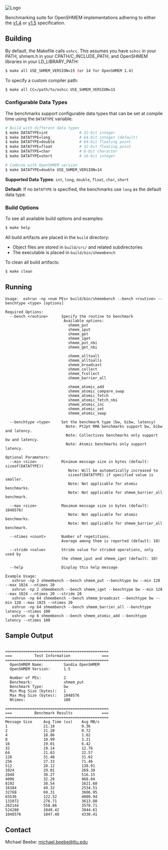 ![Logo](extra/logo.png)

Benchmarking suite for OpenSHMEM implementations adhering to either the [v1.4](http://www.openshmem.org/site/sites/default/site_files/OpenSHMEM-1.4.pdf) or [v1.5](http://www.openshmem.org/site/sites/default/site_files/OpenSHMEM-1.5.pdf) specification.

## Building
By default, the Makefile calls `oshcc`. This assumes you have `oshcc` in your PATH, shmem.h in your CPATH/C_INCLUDE_PATH, and OpenSHMEM libraries in your LD_LIBRARY_PATH:
```bash
$ make all USE_SHMEM_VERSION=15 (or 14 for OpenSHMEM 1.4)
```

To specify a custom compiler path:
```bash
$ make all CC=/path/to/oshcc USE_SHMEM_VERSION=15
```

### Configurable Data Types
The benchmarks support configurable data types that can be set at compile time using the `DATATYPE` variable:

```bash
# Build with different data types
$ make DATATYPE=int              # 32-bit integer
$ make DATATYPE=long             # 64-bit integer (default)
$ make DATATYPE=double           # 64-bit floating point
$ make DATATYPE=float            # 32-bit floating point
$ make DATATYPE=char             # 8-bit character
$ make DATATYPE=short            # 16-bit integer

# Combine with OpenSHMEM version
$ make DATATYPE=double USE_SHMEM_VERSION=14
```

**Supported Data Types**: `int`, `long`, `double`, `float`, `char`, `short`

**Default**: If no `DATATYPE` is specified, the benchmarks use `long` as the default data type.

### Build Options
To see all available build options and examples:
```bash
$ make help
```

All build artifacts are placed in the `build` directory:
- Object files are stored in `build/src/` and related subdirectories
- The executable is placed in `build/bin/shmembench`

To clean all build artifacts:
```bash
$ make clean
```

## Running
```text
Usage:  oshrun -np <num PEs> build/bin/shmembench --bench <routine> --benchtype <type> [options]

Required Options:
  --bench <routine>      Specify the routine to benchmark
                          Available options:
                            shmem_put
                            shmem_iput
                            shmem_get
                            shmem_iget
                            shmem_put_nbi
                            shmem_get_nbi

                            shmem_alltoall
                            shmem_alltoalls
                            shmem_broadcast
                            shmem_collect
                            shmem_fcollect
                            shmem_barrier_all

                            shmem_atomic_add
                            shmem_atomic_compare_swap
                            shmem_atomic_fetch
                            shmem_atomic_fetch_nbi
                            shmem_atomic_inc
                            shmem_atomic_set
                            shmem_atomic_swap

  --benchtype <type>     Set the benchmark type (bw, bibw, latency)
                           Note: Pt2pt RMA benchmarks support bw, bibw and latency.
                           Note: Collectives benchmarks only support bw and latency.
                           Note: Atomic benchmarks only support latency.

Optional Parameters:
  --min <size>           Minimum message size in bytes (default: sizeof(DATATYPE))
                            Note: Will be automatically increased to 
                            sizeof(DATATYPE) if specified value is smaller.
                            Note: Not applicable for atomic benchmarks.
                            Note: Not applicable for shmem_barrier_all benchmark.

  --max <size>           Maximum message size in bytes (default: 1048576)
                            Note: Not applicable for atomic benchmarks.
                            Note: Not applicable for shmem_barrier_all benchmark.

  --ntimes <count>       Number of repetitions.
                         Average among them is reported (default: 10)

  --stride <value>       Stride value for strided operations, only used by
                         the shmem_iput and shmem_iget (default: 10)

  --help                 Display this help message

Example Usage:
   oshrun -np 2 shmembench --bench shmem_put --benchtype bw --min 128 --max 1024 --ntimes 20
   oshrun -np 2 shmembench --bench shmem_iget --benchtype bw --min 128 --max 1024 --ntimes 20 --stride 20
   oshrun -np 64 shmembench --bench shmem_broadcast --benchtype bw --min 128 --max 1025 --ntimes 20
   oshrun -np 64 shmembench --bench shmem_barrier_all --benchtype latency --ntimes 100
   oshrun -np 6 shmembench --bench shmem_atomic_add --benchtype latency --ntimes 100
```

## Sample Output
```text

==============================================
===          Test Information              ===
==============================================
  OpenSHMEM Name:         Sandia OpenSHMEM
  OpenSHMEM Version:      1.5

  Number of PEs:          2
  Benchmark:              shmem_put
  Benchmark Type:         bw
  Min Msg Size (bytes):   1
  Max Msg Size (bytes):   1048576
  Ntimes:                 100

==============================================
===          Benchmark Results             ===
==============================================
Message Size     Avg Time (us)    Avg MB/s
1                21.18            0.36
2                21.20            0.72
4                18.86            1.62
8                18.99            3.21
16               19.01            6.42
32               19.14            12.76
64               21.63            22.57
128              31.48            31.02
256              27.33            71.46
512              28.12            138.91
1024             29.01            269.30
2048             30.27            516.15
4096             32.28            968.04
8192             38.54            1621.68
16384            49.32            2534.51
32768            69.31            3606.95
65536            122.52           4080.94
131072           276.71           3613.88
262144           558.86           3578.71
524288           1040.42          3844.61
1048576          1847.40          4330.41
```

## Contact
Michael Beebe: michael.beebe@ttu.edu
